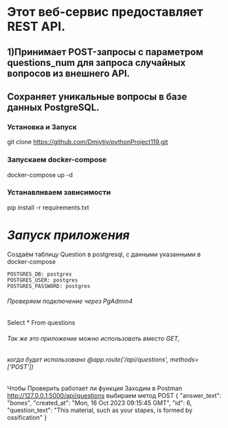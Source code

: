# Этот веб-сервис предоставляет REST API.

## 1)Принимает POST-запросы с параметром questions_num для запроса случайных вопросов из внешнего API.

## Сохраняет уникальные вопросы в базе данных PostgreSQL.

### Установка и Запуск

git clone https://github.com/Dmiytiy/pythonProject119.git

### **Запускаем docker-compose**

docker-compose up -d

### Устанавливаем зависимости

pip install -r requirements.txt

# _Запуск приложения_ 
Создаём таблицу Question в postgresql, с данными указанными в docker-compose 

   
    POSTGRES_DB: postgres
    POSTGRES_USER: postgres
    POSTGRES_PASSWORD: postgres

###### Проверяем подключение через PgAdmin4 

Select *
From questions

###### Так же это приложение можно использовать вместо GET,
###### когда будет использовано @app.route('/api/questions', methods=['POST'])

Чтобы Проверить работает ли функция Заходим в Postman
http://127.0.0.1:5000/api/questions
выбираем метод POST 
    {
        "answer_text": "bones",
        "created_at": "Mon, 16 Oct 2023 09:15:45 GMT",
        "id": 6,
        "question_text": "This material, such as your stapes, is formed by ossification"
    }
